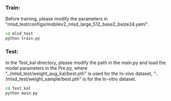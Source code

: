 ### Train:
Before training, please modify the parameters in "mlsd_test/configs/mobilev2_mlsd_large_512_base2_bsize24.yaml".
```bash
cd mlsd_test
python train.py
```

### Test:
In the Test_kal directory, please modify the path in the main.py and load the model parameters in the Pre.py, where "../mlsd_test/weight_aug_kal/best.pth" is used for the In-vivo dataset, ".. /mlsd_test/weight_sample/best.pth" is for the In-vitro dataset.
```bash
cd Test_kal
python main.py
```
